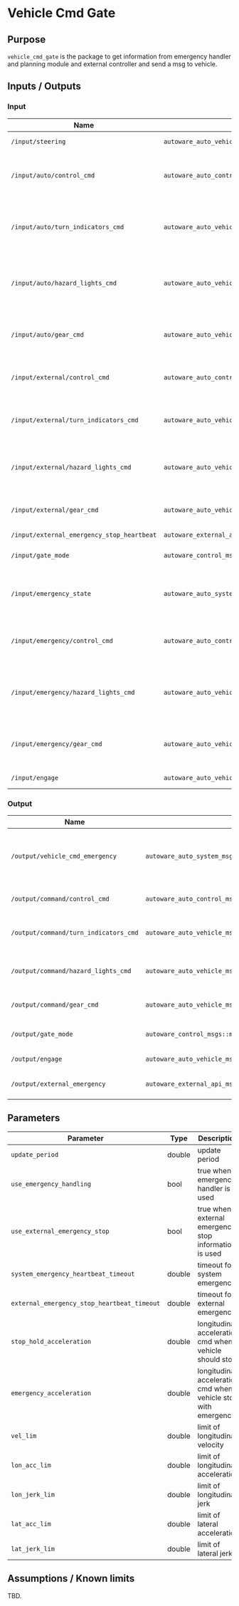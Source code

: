 # Vehicle Cmd Gate

## Purpose

`vehicle_cmd_gate` is the package to get information from emergency handler and planning module and external controller and send a msg to vehicle.

## Inputs / Outputs

### Input

| Name                                       | Type                                                       | Description                                           |
| ------------------------------------------ | ---------------------------------------------------------- | ----------------------------------------------------- |
| `/input/steering`                          | `autoware_auto_vehicle_msgs::msg::SteeringReport`          | steering status                                       |
| `/input/auto/control_cmd`                  | `autoware_auto_control_msgs::msg::AckermannControlCommand` | control command from planning module                  |
| `/input/auto/turn_indicators_cmd`          | `autoware_auto_vehicle_msgs::msg::TurnIndicatorsCommand`   | turn indicators command from planning module          |
| `/input/auto/hazard_lights_cmd`            | `autoware_auto_vehicle_msgs::msg::HazardLightsCommand`     | hazard lights command from planning module            |
| `/input/auto/gear_cmd`                     | `autoware_auto_vehicle_msgs::msg::GearCommand`             | gear command from planning module                     |
| `/input/external/control_cmd`              | `autoware_auto_control_msgs::msg::AckermannControlCommand` | control command from external                         |
| `/input/external/turn_indicators_cmd`      | `autoware_auto_vehicle_msgs::msg::TurnIndicatorsCommand`   | turn indicators command from external                 |
| `/input/external/hazard_lights_cmd`        | `autoware_auto_vehicle_msgs::msg::HazardLightsCommand`     | hazard lights command from external                   |
| `/input/external/gear_cmd`                 | `autoware_auto_vehicle_msgs::msg::GearCommand`             | gear command from external                            |
| `/input/external_emergency_stop_heartbeat` | `autoware_external_api_msgs::msg::Heartbeat`               | heartbeat                                             |
| `/input/gate_mode`                         | `autoware_control_msgs::msg::GateMode`                     | gate mode (AUTO or EXTERNAL)                          |
| `/input/emergency_state`                   | `autoware_auto_system_msgs::msg::EmergencyState`           | used to detect the emergency situation of the vehicle |
| `/input/emergency/control_cmd`             | `autoware_auto_control_msgs::msg::AckermannControlCommand` | control command from emergency handler                |
| `/input/emergency/hazard_lights_cmd`       | `autoware_auto_vehicle_msgs::msg::HazardLightsCommand`     | hazard lights command from emergency handler          |
| `/input/emergency/gear_cmd`                | `autoware_auto_vehicle_msgs::msg::GearCommand`             | gear command from emergency handler                   |
| `/input/engage`                            | `autoware_auto_vehicle_msgs::msg::Engage`                  | engage signal                                         |

### Output

| Name                                  | Type                                                       | Description                                             |
| ------------------------------------- | ---------------------------------------------------------- | ------------------------------------------------------- |
| `/output/vehicle_cmd_emergency`       | `autoware_auto_system_msgs::msg::EmergencyState`           | emergency state which was originally in vehicle command |
| `/output/command/control_cmd`         | `autoware_auto_control_msgs::msg::AckermannControlCommand` | gear command to vehicle                                 |
| `/output/command/turn_indicators_cmd` | `autoware_auto_vehicle_msgs::msg::TurnIndicatorsCommand`   | turn indicators command to vehicle                      |
| `/output/command/hazard_lights_cmd`   | `autoware_auto_vehicle_msgs::msg::HazardLightsCommand`     | hazard lights command to vehicle                        |
| `/output/command/gear_cmd`            | `autoware_auto_vehicle_msgs::msg::GearCommand`             | control command to vehicle                              |
| `/output/gate_mode`                   | `autoware_control_msgs::msg::GateMode`                     | gate mode (AUTO or EXTERNAL)                            |
| `/output/engage`                      | `autoware_auto_vehicle_msgs::msg::Engage`                  | engage signal                                           |
| `/output/external_emergency`          | `autoware_external_api_msgs::msg::Emergency`               | external emergency signal                               |

## Parameters

| Parameter                                   | Type   | Description                                                    |
| ------------------------------------------- | ------ | -------------------------------------------------------------- |
| `update_period`                             | double | update period                                                  |
| `use_emergency_handling`                    | bool   | true when emergency handler is used                            |
| `use_external_emergency_stop`               | bool   | true when external emergency stop information is used          |
| `system_emergency_heartbeat_timeout`        | double | timeout for system emergency                                   |
| `external_emergency_stop_heartbeat_timeout` | double | timeout for external emergency                                 |
| `stop_hold_acceleration`                    | double | longitudinal acceleration cmd when vehicle should stop         |
| `emergency_acceleration`                    | double | longitudinal acceleration cmd when vehicle stop with emergency |
| `vel_lim`                                   | double | limit of longitudinal velocity                                 |
| `lon_acc_lim`                               | double | limit of longitudinal acceleration                             |
| `lon_jerk_lim`                              | double | limit of longitudinal jerk                                     |
| `lat_acc_lim`                               | double | limit of lateral acceleration                                  |
| `lat_jerk_lim`                              | double | limit of lateral jerk                                          |

## Assumptions / Known limits

TBD.
